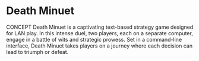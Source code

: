 # Death Minuet

CONCEPT
Death Minuet is a captivating text-based strategy game designed for LAN play. In this intense duel, two players, each on a separate computer, engage in a battle of wits and strategic prowess. Set in a command-line interface, Death Minuet takes players on a journey where each decision can lead to triumph or defeat.
